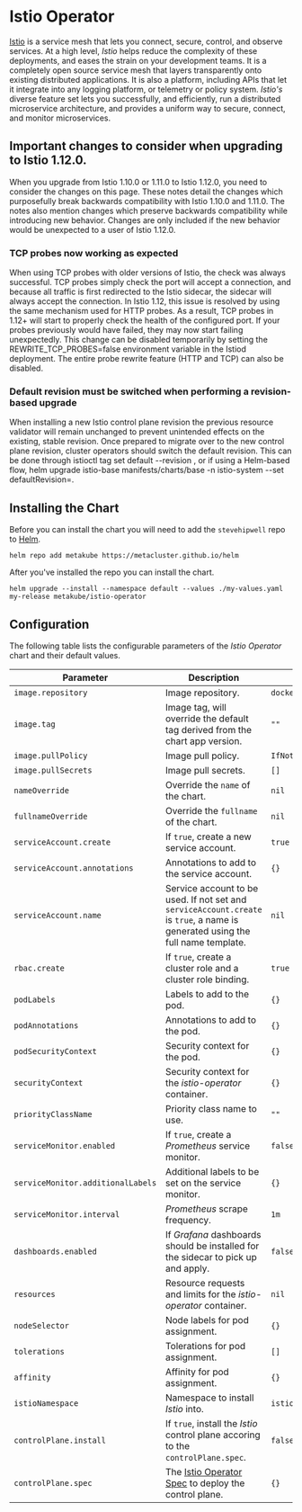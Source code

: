 # Istio Operator

[Istio](https://istio.io/) is a service mesh that lets you connect, secure, control, and observe services. At a high level, _Istio_ helps reduce the complexity of these deployments, and eases the strain on your development teams. It is a completely open source service mesh that layers transparently onto existing distributed applications. It is also a platform, including APIs that let it integrate into any logging platform, or telemetry or policy system. _Istio's_ diverse feature set lets you successfully, and efficiently, run a distributed microservice architecture, and provides a uniform way to secure, connect, and monitor microservices.

## Important changes to consider when upgrading to Istio 1.12.0.

When you upgrade from Istio 1.10.0 or 1.11.0 to Istio 1.12.0, you need to consider the changes on this page. These notes detail the changes which purposefully break backwards compatibility with Istio 1.10.0 and 1.11.0. The notes also mention changes which preserve backwards compatibility while introducing new behavior. Changes are only included if the new behavior would be unexpected to a user of Istio 1.12.0.

### TCP probes now working as expected

When using TCP probes with older versions of Istio, the check was always successful. TCP probes simply check the port will accept a connection, and because all traffic is first redirected to the Istio sidecar, the sidecar will always accept the connection. In Istio 1.12, this issue is resolved by using the same mechanism used for HTTP probes. As a result, TCP probes in 1.12+ will start to properly check the health of the configured port. If your probes previously would have failed, they may now start failing unexpectedly. This change can be disabled temporarily by setting the REWRITE_TCP_PROBES=false environment variable in the Istiod deployment. The entire probe rewrite feature (HTTP and TCP) can also be disabled.

### Default revision must be switched when performing a revision-based upgrade

When installing a new Istio control plane revision the previous resource validator will remain unchanged to prevent unintended effects on the existing, stable revision. Once prepared to migrate over to the new control plane revision, cluster operators should switch the default revision. This can be done through istioctl tag set default --revision <new revision>, or if using a Helm-based flow, helm upgrade istio-base manifests/charts/base -n istio-system --set defaultRevision=<new revision>.

## Installing the Chart

Before you can install the chart you will need to add the `stevehipwell` repo to [Helm](https://helm.sh/).

```shell
helm repo add metakube https://metacluster.github.io/helm
```

After you've installed the repo you can install the chart.

```shell
helm upgrade --install --namespace default --values ./my-values.yaml my-release metakube/istio-operator
```

## Configuration

The following table lists the configurable parameters of the _Istio Operator_ chart and their default values.

| Parameter                         | Description                                                                                                                                      | Default                    |
| --------------------------------- | ------------------------------------------------------------------------------------------------------------------------------------------------ | -------------------------- |
| `image.repository`                | Image repository.                                                                                                                                | `docker.io/istio/operator` |
| `image.tag`                       | Image tag, will override the default tag derived from the chart app version.                                                                     | `""`                       |
| `image.pullPolicy`                | Image pull policy.                                                                                                                               | `IfNotPresent`             |
| `image.pullSecrets`               | Image pull secrets.                                                                                                                              | `[]`                       |
| `nameOverride`                    | Override the `name` of the chart.                                                                                                                | `nil`                      |
| `fullnameOverride`                | Override the `fullname` of the chart.                                                                                                            | `nil`                      |
| `serviceAccount.create`           | If `true`, create a new service account.                                                                                                         | `true`                     |
| `serviceAccount.annotations`      | Annotations to add to the service account.                                                                                                       | `{}`                       |
| `serviceAccount.name`             | Service account to be used. If not set and `serviceAccount.create` is `true`, a name is generated using the full name template.                  | `nil`                      |
| `rbac.create`                     | If `true`, create a cluster role and a cluster role binding.                                                                                     | `true`                     |
| `podLabels`                       | Labels to add to the pod.                                                                                                                        | `{}`                       |
| `podAnnotations`                  | Annotations to add to the pod.                                                                                                                   | `{}`                       |
| `podSecurityContext`              | Security context for the pod.                                                                                                                    | `{}`                       |
| `securityContext`                 | Security context for the _istio-operator_ container.                                                                                             | `{}`                       |
| `priorityClassName`               | Priority class name to use.                                                                                                                      | `""`                       |
| `serviceMonitor.enabled`          | If `true`, create a _Prometheus_ service monitor.                                                                                                | `false`                    |
| `serviceMonitor.additionalLabels` | Additional labels to be set on the service monitor.                                                                                              | `{}`                       |
| `serviceMonitor.interval`         | _Prometheus_ scrape frequency.                                                                                                                   | `1m`                       |
| `dashboards.enabled`              | If _Grafana_ dashboards should be installed for the sidecar to pick up and apply.                                                                | `false`                    |
| `resources`                       | Resource requests and limits for the _istio-operator_ container.                                                                                 | `nil`                      |
| `nodeSelector`                    | Node labels for pod assignment.                                                                                                                  | `{}`                       |
| `tolerations`                     | Tolerations for pod assignment.                                                                                                                  | `[]`                       |
| `affinity`                        | Affinity for pod assignment.                                                                                                                     | `{}`                       |
| `istioNamespace`                  | Namespace to install _Istio_ into.                                                                                                               | `istio-system`             |
| `controlPlane.install`            | If `true`, install the _Istio_ control plane accoring to the `controlPlane.spec`.                                                                | `false`                    |
| `controlPlane.spec`               | The [Istio Operator Spec](https://istio.io/latest/docs/reference/config/istio.operator.v1alpha1/#IstioOperatorSpec) to deploy the control plane. | `{}`                       |